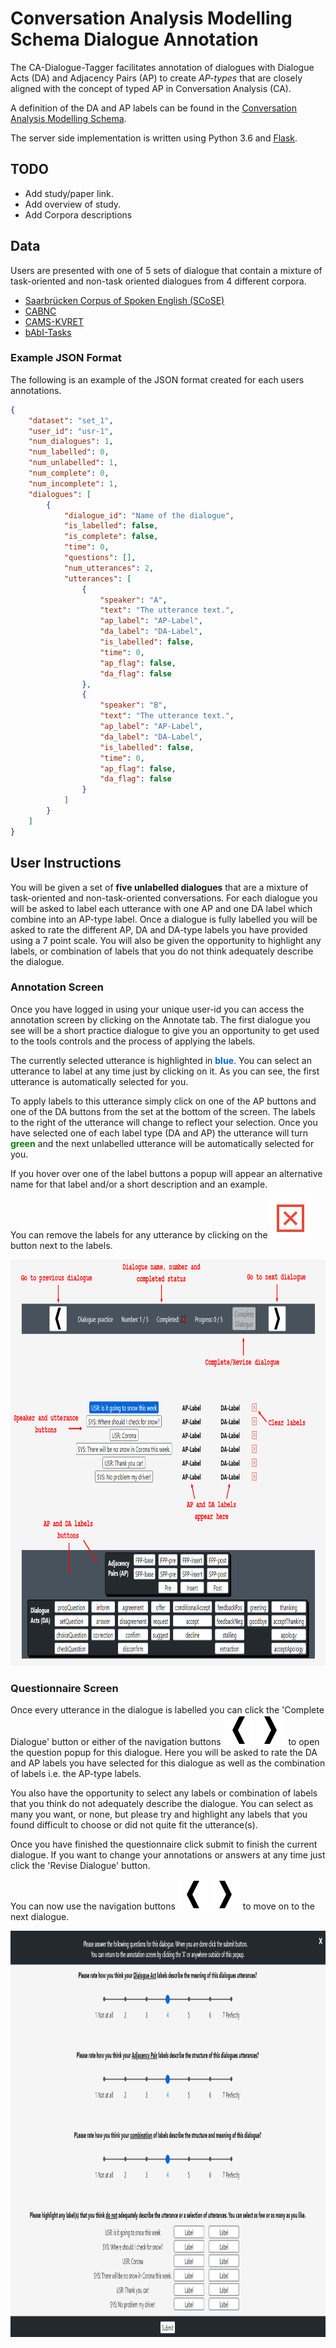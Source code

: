 # Conversation Analysis Modelling Schema Dialogue Annotation
The CA-Dialogue-Tagger facilitates annotation of dialogues with Dialogue Acts (DA) and Adjacency Pairs (AP) to create *AP-types* 
that are closely aligned with the concept of typed AP in Conversation Analysis (CA).

A definition of the DA and AP labels can be found in the [Conversation Analysis Modelling Schema](https://nathanduran.github.io/Conversation-Analysis-Modelling-Schema/).

The server side implementation is written using Python 3.6 and [Flask](http://flask.pocoo.org/).

## TODO

- Add study/paper link.
- Add overview of study.
- Add Corpora descriptions

## Data
Users are presented with one of 5 sets of dialogue that contain a mixture of task-oriented and non-task oriented dialogues
from 4 different corpora.
- [Saarbrücken Corpus of Spoken English (SCoSE)](https://github.com/NathanDuran/SCoSE-Copus)
- [CABNC](https://github.com/NathanDuran/CABNC-Corpus)
- [CAMS-KVRET](https://github.com/NathanDuran/CAMS-KVRET)
- [bAbI-Tasks](https://github.com/NathanDuran/bAbI-Tasks-Corpus)

### Example JSON Format
The following is an example of the JSON format created for each users annotations.
```json
{
    "dataset": "set_1",
    "user_id": "usr-1",
    "num_dialogues": 1,
    "num_labelled": 0,
    "num_unlabelled": 1,
    "num_complete": 0,
    "num_incomplete": 1,
    "dialogues": [
        {
            "dialogue_id": "Name of the dialogue",
            "is_labelled": false,
            "is_complete": false,
            "time": 0,
            "questions": [],
            "num_utterances": 2,
            "utterances": [
                {
                    "speaker": "A",
                    "text": "The utterance text.",
                    "ap_label": "AP-Label",
                    "da_label": "DA-Label",
                    "is_labelled": false,
                    "time": 0,
                    "ap_flag": false,
                    "da_flag": false
                },
                {
                    "speaker": "B",
                    "text": "The utterance text.",
                    "ap_label": "AP-Label",
                    "da_label": "DA-Label",
                    "is_labelled": false,
                    "time": 0,
                    "ap_flag": false,
                    "da_flag": false
                }
            ]
        }
    ]
}
```

## User Instructions
You will be given a set of **five unlabelled dialogues** that are a mixture of task-oriented and non-task-oriented conversations.
For each dialogue you will be asked to label each utterance with one AP and one DA label which combine into an AP-type label.
Once a dialogue is fully labelled you will be asked to rate the different AP,
DA and DA-type labels you have provided using a 7 point scale.
You will also be given the opportunity to highlight any labels,
or combination of labels that you do not think adequately describe the dialogue.

### Annotation Screen
Once you have logged in using your unique user-id you can access the annotation screen by clicking on the Annotate tab.
The first dialogue you see will be a short practice dialogue to give you an opportunity to get used to the tools controls
and the process of applying the labels.  

The currently selected utterance is highlighted in <span style="color: #0366d6; font-weight: bold">blue</span>.
You can select an utterance to label at any time just by clicking on it.
As you can see, the first utterance is automatically selected for you.  

To apply labels to this utterance simply click on one of the AP buttons and one of the DA buttons from the set at the bottom of the screen.
The labels to the right of the utterance will change to reflect your selection.
Once you have selected one of each label type (DA and AP) the utterance will turn
<span style="color: green; font-weight: bold">green</span> and the next unlabelled utterance will be automatically selected for you.  

If you hover over one of the label buttons a popup will appear an alternative name for that label and/or a short description and an example.  

You can remove the labels for any utterance by clicking on the ![clear button](/static/images/delete_square.png) button next to the labels.


<p align="center">
<img src="/static/images/annotation_screen.png" width="1100" height="650">
</p>

### Questionnaire Screen
Once every utterance in the dialogue is labelled you can click the 'Complete Dialogue' button or either of the navigation buttons
![prev button](/static/images/prev.png) ![next button](/static/images/next.png) to open the question popup for this dialogue.
Here you will be asked to rate the DA and AP labels you have selected for this dialogue as well as the combination of labels i.e. the AP-type labels.  

You also have the opportunity to select any labels or combination of labels that you think do not adequately describe the dialogue.
You can select as many you want, or none, but please try and highlight any labels that you found difficult to choose or did not quite fit the utterance(s).  

Once you have finished the questionnaire click submit to finish the current dialogue.
If you want to change your annotations or answers at any time just click the 'Revise Dialogue' button.  

You can now use the navigation buttons ![prev button](/static/images/prev.png) ![next button](/static/images/next.png) to move on to the next dialogue.

<p align="center">
<img src="/static/images/questionnaire_screen.png" width="1100" height="650">
</p>


